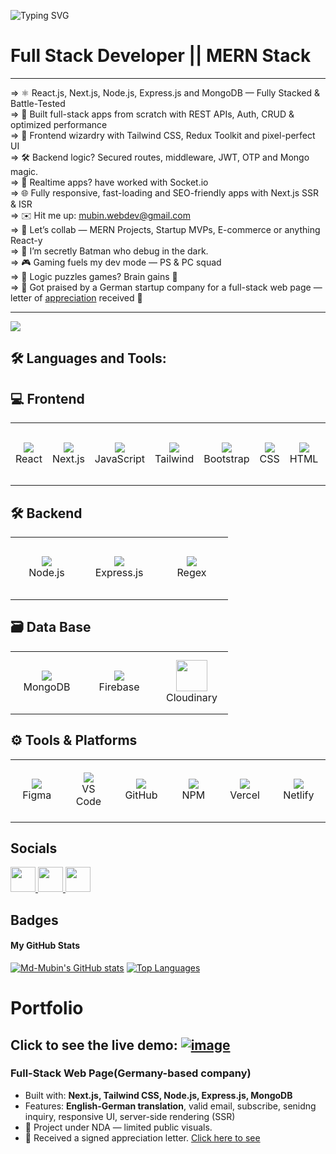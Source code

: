 <img src="https://readme-typing-svg.demolab.com?font=Merienda&weight=500&size=30&letterSpacing=2px&duration=2500&pause=1000&color=00FF96FF&center=true&vCenter=true&width=1000&lines=Hi!+Welcome+to+%7B%3C+Md+Mubin's+%2F+%3E%7D+Git-hub+Profile;Full+Stack+%7C+Mern+Stack+Developer;Always+goes+for+learning+and+improving" alt="Typing SVG" /></a>
 
# Full Stack Developer || MERN Stack 
----------------------------------- 
=> ⚛️ React.js, Next.js, Node.js, Express.js and MongoDB — Fully Stacked & Battle-Tested <br/>
=> 🎯 Built full-stack apps from scratch with REST APIs, Auth, CRUD & optimized performance <br/>
=> 🎨 Frontend wizardry with Tailwind CSS, Redux Toolkit and pixel-perfect UI <br/>
=> 🛠 Backend logic? Secured routes, middleware, JWT, OTP and Mongo magic. <br/>
=> 🔁 Realtime apps? have worked with Socket.io <br/>
=> 🌐 Fully responsive, fast-loading and SEO-friendly apps with Next.js SSR & ISR <br/>
=> ✉️ Hit me up: mubin.webdev@gmail.com <br/>
=> 🤝 Let’s collab — MERN Projects, Startup MVPs, E-commerce or anything React-y <br/>
=> 🦇 I’m secretly Batman who debug in the dark. <br/>
=> 🎮 Gaming fuels my dev mode — PS & PC squad <br/>
=> 🧩 Logic puzzles games? Brain gains 💪 <br/>
=> 📝 Got praised by a German startup company for a full-stack web page — letter of  <a href="https://drive.google.com/file/d/12ODar6fweMzZCiE1sGuFtlgZq6kS87qJ/view?usp=sharing" target="_blank">appreciation</a> received 💌

***********************************************

<a href="https://www.github.com/Md-Mubin" target="_blank" rel="noreferrer"><img
src="https://img.shields.io/github/followers/Md-Mubin?logo=github&style=for-the-badge&color=10b981&labelColor=181824" /></a> <br>

## 🛠️ Languages and Tools:

## 💻 Frontend
<table> 
<tbody> 
<tr> 
<td align="center" width="100" height="100"> 
<img src="https://skillicons.dev/icons?i=react" /><br>
React 
</td> 
<td align="center" width="100" height="100"> 
<img src="https://skillicons.dev/icons?i=nextjs"  /><br>
Next.js 
</td> 
<td align="center" width="100" height="100"> 
<img src="https://skillicons.dev/icons?i=javascript" /><br>
JavaScript 
</td> 
<td align="center" width="100" height="100"> 
<img src="https://skillicons.dev/icons?i=tailwind" /><br>
Tailwind 
</td> 
<td align="center" width="100" height="100"> 
<img src="https://skillicons.dev/icons?i=bootstrap" /><br>
Bootstrap 
</td> 
<td align="center" width="100" height="100">
 <img src="https://skillicons.dev/icons?i=css" /><br>
CSS 
</td> 
<td align="center" width="100" height="100"> 
<img src="https://skillicons.dev/icons?i=html" /><br>
HTML 
</td> 
<td align="center" width="100" height="100"> 
<img src="https://skillicons.dev/icons?i=redux" /><br>
Redux 
</td> 
</tr> 
</tbody> 
</table>

## 🛠️ Backend
<table>
<tbody>
<tr> 
<td align="center" width="100" height="100"> 
<img src="https://skillicons.dev/icons?i=nodejs"/><br>
Node.js 
</td> 
<td align="center" width="100" height="100"> 
<img src="https://skillicons.dev/icons?i=express"/><br>
Express.js 
</td> 
<td align="center" width="100" height="100"> 
<img src="https://skillicons.dev/icons?i=regex" /><br>
Regex 
</td> 
</tr> 
</tbody> 
</table>

## 🗃️ Data Base
<table>
<tbody>
<tr> 
<td align="center" width="100" height="100"> 
<img src="https://skillicons.dev/icons?i=mongodb"/><br
>MongoDB 
</td> 
<td align="center" width="100" height="100"> 
<img src="https://skillicons.dev/icons?i=firebase"/><br>
Firebase 
</td> 
<td align="center" width="100" height="100"> 
<img width="50" height="50" src="https://github.com/user-attachments/assets/d03cc2a0-8119-4adb-97f0-22c8073c0357"/><br>
Cloudinary
</td>
</tr> 
</tbody> 
</table>

## ⚙️ Tools & Platforms
<table>
<tbody> 
<tr>
<td align="center" width="100" height="100"> 
<img src="https://skillicons.dev/icons?i=figma"/><br>
Figma 
</td> 
<td align="center" width="100" height="100"> 
<img src="https://skillicons.dev/icons?i=vscode"/><br>
VS Code 
</td> 
<td align="center" width="100" height="100"> 
<img src="https://skillicons.dev/icons?i=github"/><br>
GitHub 
</td> 
<td align="center" width="100" height="100"> 
<img src="https://skillicons.dev/icons?i=npm"/><br>
NPM 
</td> 
<td align="center" width="100" height="100"> 
<img src="https://skillicons.dev/icons?i=vercel"/><br>
Vercel 
</td> 
<td align="center" width="100" height="100"> 
<img src="https://skillicons.dev/icons?i=netlify" /><br>
Netlify 
</td> 
</tr>
</tbody> 
</table>

## Socials

<p align="left"> 
<a href="https://www.facebook.com/webdev.mubin" target="_blank" rel="noreferrer"> 
<picture> <source media="(prefers-color-scheme: dark)" srcset="https://raw.githubusercontent.com/danielcranney/readme-generator/main/public/icons/socials/facebook-dark.svg" /> <img src="https://raw.githubusercontent.com/danielcranney/readme-generator/main/public/icons/socials/facebook.svg" width="40" height="40" /> 
</picture> </a> 
<a href="https://www.github.com/Md-Mubin" target="_blank" rel="noreferrer"> 
<picture> <img src="https://skillicons.dev/icons?i=github" width="40" height="40" /> 
</picture> </a> 
<a href="https://www.linkedin.com/in/webdev-mubin" target="_blank" rel="noreferrer"> 
<picture> <img src="https://raw.githubusercontent.com/danielcranney/readme-generator/main/public/icons/socials/linkedin.svg" width="40" height="40" /> 
</picture> </a>
</p>

## Badges

#### <b>My GitHub Stats</b>

<a href="http://www.github.com/Md-Mubin"><img align="top" src="https://github-readme-stats.vercel.app/api?username=Md-Mubin&show_icons=true&hide=&count_private=true&title_color=14b8a6&text_color=ffffff&icon_color=10b981&bg_color=181824&hide_border=true&show_icons=true" alt="Md-Mubin's GitHub stats" /></a> <a href="https://github.com/Md-Mubin"><img src="https://github-readme-stats.vercel.app/api/top-langs/?username=Md-Mubin&langs_count=10&title_color=14b8a6&text_color=ffffff&icon_color=10b981&bg_color=181824&hide_border=true&locale=en&custom_title=Top%20%Languages" alt="Top Languages" /></a>

# Portfolio

 Click to see the live demo:
<a href="https://mubin-webdev.netlify.app/" target="_blank">
![image](https://github.com/user-attachments/assets/929a7aa0-51b2-4fb5-8647-f9e3055b02ec)
</a>
--------------------------

### Full-Stack Web Page(Germany-based company)

- Built with: **Next.js, Tailwind CSS, Node.js, Express.js, MongoDB**
- Features: **English-German translation**, valid email, subscribe, senidng inquiry, responsive UI, server-side rendering (SSR)
- 🔐 Project under NDA — limited public visuals. 
- 💌 Received a signed appreciation letter. <a href="https://drive.google.com/file/d/12ODar6fweMzZCiE1sGuFtlgZq6kS87qJ/view?usp=sharing" target="_blank">Click here to see</a>
